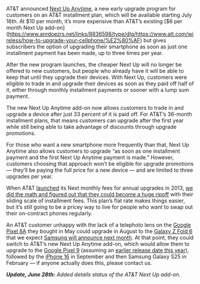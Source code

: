 AT&T announced [Next Up Anytime](https://about.att.com/blogs/2024/next-up-anytime.html), a new early upgrade program for customers on an AT&T installment plan, which will be available starting July 16th. At $10 per month, it’s more expensive than AT&T’s existing [$6 per month Next Up add-on](https://www.anrdoezrs.net/links/8836598/type/dlg/https://www.att.com/wireless/how-to-upgrade-your-cellphone/%E2%80%AF) but gives subscribers the option of upgrading their smartphone as soon as just one installment payment has been made, up to three times per year.

After the new program launches, the cheaper Next Up will no longer be offered to new customers, but people who already have it will be able to keep that until they upgrade their devices. With Next Up, customers were eligible to trade in and upgrade their devices as soon as they paid off half of it, either through monthly installment payments or sooner with a lump sum payment.

The new Next Up Anytime add-on now allows customers to trade in and upgrade a device after just 33 percent of it is paid off. For AT&T’s 36-month installment plans, that means customers can upgrade after the first year while still being able to take advantage of discounts through upgrade promotions.

For those who want a new smartphone more frequently than that, Next Up Anytime also allows customers to upgrade “as soon as one installment payment and the first Next Up Anytime payment is made.” However, customers choosing that approach won’t be eligible for upgrade promotions — they’ll be paying the full price for a new device — and are limited to three upgrades per year.

When AT&T [launched](/2013/7/16/4526380/at-t-fires-back-at-t-mobile-jump-with-next-upgrade-installment-plan) its Next monthly fees for annual upgrades in 2013, [we did the math and figured out that they could become a huge ripoff](/2013/7/16/4528404/att-next-phone-upgrade-plans-a-huge-ripoff) with their sliding scale of installment fees. This plan’s flat rate makes things easier, but it’s still going to be a pricey way to live for people who want to swap out their on-contract phones regularly.

An AT&T customer unhappy with the lack of a telephoto lens on the [Google Pixel 8A](/24162073/google-pixel-8a-review-specs-price-camera) they bought in May could upgrade in August to the [Galaxy Z Fold 6](/2024/6/28/24188017/samsung-galaxy-z-flip-fold-6-leak-renders-colors-unpacked) that we expect [Samsung will announce next month](/2024/6/25/24178801/samsung-unpacked-summer-2024-galaxy-z-fold-6-ring). At that point, they could switch to AT&T’s new Next Up Anytime add-on, which would allow them to upgrade to the [Google Pixel 9](/2024/5/13/24155816/google-9-pro-xl-lineup-leaked-images-design) (assuming an [earlier release date this year](/2024/6/25/24185767/google-pixel-hardware-ai-event-august-date)), followed by the [iPhone 16](/2024/2/16/24075289/is-the-iphone-16-getting-a-redesigned-camera-module) in September and then Samsung Galaxy S25 in February — if anyone actually does this, please contact us.

***Update, June 28th:** Added details status of the AT&T Next Up add-on.*
